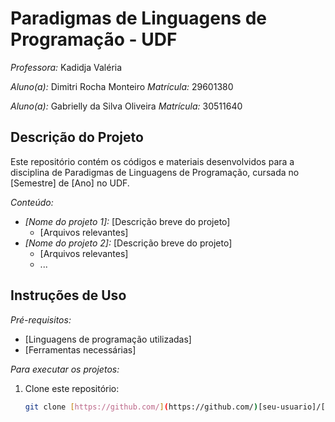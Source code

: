 # Paradigmas de Linguagens de Programação - UDF

*Professora:* Kadidja Valéria

*Aluno(a):* Dimitri Rocha Monteiro
*Matrícula:* 29601380

*Aluno(a):* Gabrielly da Silva Oliveira
*Matrícula:* 30511640

## Descrição do Projeto

Este repositório contém os códigos e materiais desenvolvidos para a disciplina de Paradigmas de Linguagens de Programação, cursada no [Semestre] de [Ano] no UDF. 

*Conteúdo:*

* *[Nome do projeto 1]:* [Descrição breve do projeto]
  * [Arquivos relevantes]
* *[Nome do projeto 2]:* [Descrição breve do projeto]
  * [Arquivos relevantes]
  * ...

## Instruções de Uso

*Pré-requisitos:*
* [Linguagens de programação utilizadas]
* [Ferramentas necessárias]

*Para executar os projetos:*
1. Clone este repositório:
   ```bash
   git clone [https://github.com/](https://github.com/)[seu-usuario]/[nome-do-repositorio].git![image](https://github.com/user-attachments/assets/ff5eec7b-87c7-4d75-91ac-d803f8d6d0bb)
